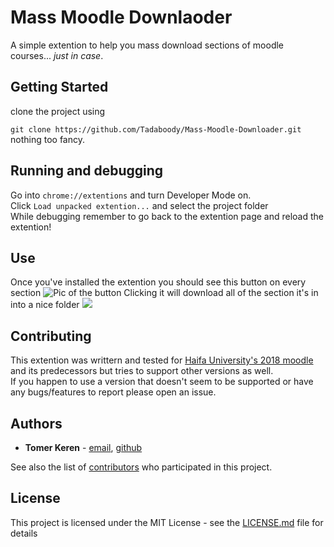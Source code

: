 # Mass Moodle Downlaoder

A simple extention to help you mass download sections of moodle courses... _just in case_.

## Getting Started
clone the project using

```git clone https://github.com/Tadaboody/Mass-Moodle-Downloader.git```  
nothing too fancy.

## Running and debugging
Go into `chrome://extentions` and turn Developer Mode on.  
Click `Load unpacked extention...` and select the project folder  
While debugging remember to go back to the extention page and reload the extention!

## Use
Once you've installed the extention you should see this button on every section
![Pic of the button](screenshots/Screenshot_1.png)
Clicking it will download all of the section it's in into a nice folder
![](screenshots/Screenshot_3.png)


## Contributing
This extention was writtern and tested for [Haifa University's 2018 moodle](https://mw5.haifa.ac.il/) and its predecessors but tries to support other versions as well.  
If you happen to use a version that doesn't seem to be supported or have any bugs/features to report please open an issue. 
## Authors

* **Tomer Keren** - [email](tomer.keren.dev@gmail.com), [github](https://www.github.com/Tadaboody)

See also the list of [contributors](https://github.com/Tadaboody/Moodle-Mass-Downloader/contributors) who participated in this project.

## License

This project is licensed under the MIT License - see the [LICENSE.md](LICENSE.md) file for details



